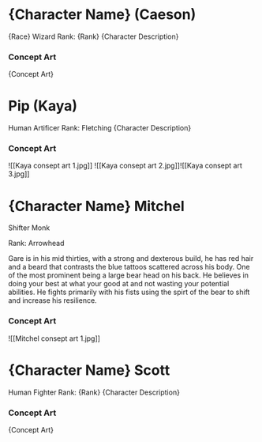 # {Character Name} (Caeson)
{Race} Wizard 
Rank: {Rank}
{Character Description}
### Concept Art
{Concept Art}

#  Pip (Kaya)
Human Artificer
Rank: Fletching
{Character Description}
### Concept Art
![[Kaya consept art 1.jpg]]
![[Kaya consept art 2.jpg]]![[Kaya consept art 3.jpg]]

# {Character Name} Mitchel
Shifter Monk

Rank: Arrowhead

Gare is in his mid thirties, with a strong and dexterous build, he has red hair and a beard that contrasts the blue tattoos scattered across his body. One of the most prominent being a large bear head on his back. He believes in doing your best at what your good at and not wasting your potential abilities. He fights primarily with his fists using the spirt of the bear to shift and increase his resilience.
### Concept Art
![[Mitchel consept art 1.jpg]]

# {Character Name} Scott
Human Fighter
Rank: {Rank}
{Character Description}
### Concept Art
{Concept Art}